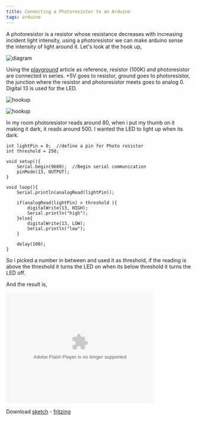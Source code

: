 ```yaml
---
title: Connecting a Photoresistor to an Arduino
tags: arduino
---
```


A photoresistor is a resistor whose resistance decreases with increasing
incident light intensity, using a photoresistor we can make arduino
sense the intensity of light around it. Let's look at the hook up,

![diagram](/images/post/photoresistor.png)

Using the
[playground](http://www.arduino.cc/playground/Learning/PhotoResistor)
article as reference, resistor (100K) and photoresistor are connected in
series. +5V goes to resistor, ground goes to photoresistor, the junction
where the resistor and photoresistor meets goes to analog 0. Digital 13
is used for the LED.

![hookup](http://farm3.static.flickr.com/2438/4050068719_34efa0eefe.jpg)


![hookup](http://farm3.static.flickr.com/2546/4050068885_e3967f0742.jpg)

In my room photoresistor reads around 80, when i put my thumb on it
making it dark, it reads around 500. I wanted the LED to light up when
its dark.

    int lightPin = 0;  //define a pin for Photo resistor
    int threshold = 250;

    void setup(){
        Serial.begin(9600);  //Begin serial communication
        pinMode(13, OUTPUT);
    }

    void loop(){
        Serial.println(analogRead(lightPin)); 
    
        if(analogRead(lightPin) > threshold ){    
            digitalWrite(13, HIGH);
            Serial.println("high"); 
        }else{
            digitalWrite(13, LOW);
            Serial.println("low"); 
        }
    
        delay(100);
    }

So i picked a number in between and used it as threshold, if the reading
is above the threshold it turns the LED on when its below threshold it
turns the LED off.

And the result is,

<object type="application/x-shockwave-flash" width="400" height="300" data="http://www.flickr.com/apps/video/stewart.swf?v=71377" classid="clsid:D27CDB6E-AE6D-11cf-96B8-444553540000"> <param name="flashvars" value="intl_lang=en-us&photo_secret=c8e9e39a1b&photo_id=4050815472"></param> <param name="movie" value="http://www.flickr.com/apps/video/stewart.swf?v=71377"></param> <param name="bgcolor" value="#000000"></param> <param name="allowFullScreen" value="true"></param><embed type="application/x-shockwave-flash" src="http://www.flickr.com/apps/video/stewart.swf?v=71377" bgcolor="#000000" allowfullscreen="true" flashvars="intl_lang=en-us&photo_secret=c8e9e39a1b&photo_id=4050815472" height="300" width="400"></embed></object>

Download [sketch](/code/arduino/photoresistor/photoresistor.pde) -
[fritzing](/code/arduino/photoresistor/photoresistor.fz)
